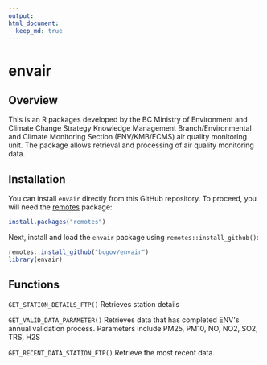 ```yaml
---
output: 
html_document:
  keep_md: true
---
```



# envair 

## Overview

This is an R packages developed by the BC Ministry of Environment and Climate Change Strategy  Knowledge Management Branch/Environmental and Climate Monitoring Section (ENV/KMB/ECMS) air quality monitoring unit. The package allows retrieval and processing of air quality monitoring data.

## Installation 

You can install `envair` directly from this GitHub repository. To proceed, you will need the [remotes](https://cran.r-project.org/package=remotes) package:


```r
install.packages("remotes")
```

Next, install and load the `envair` package using `remotes::install_github()`:


```r
remotes::install_github("bcgov/envair")
library(envair)
```

## Functions

`GET_STATION_DETAILS_FTP()`  Retrieves station details

`GET_VALID_DATA_PARAMETER()` Retrieves data that has completed ENV's annual validation process. Parameters include PM25, PM10, NO, NO2, SO2, TRS, H2S

`GET_RECENT_DATA_STATION_FTP()` Retrieve the most recent data. 



